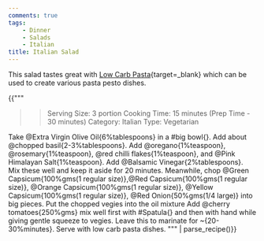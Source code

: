 ```yaml
---
comments: true
tags:
    - Dinner
    - Salads
    - Italian
title: Italian Salad
---
```


This salad tastes great with [Low Carb Pasta](https://kutt.it/low_carb_pasta){target=_blank} which can be used to create various pasta pesto dishes.

{{"""
>> Serving Size: 3 portion
>> Cooking Time: 15 minutes (Prep Time - 30 minutes)
>> Category: Italian
>> Type: Vegetarian

Take @Extra Virgin Olive Oil{6%tablespoons} in a #big bowl{}.
Add about @chopped basil{2-3%tablespoons}.
Add @oregano{1%teaspoon}, @rosemary{1%teaspoon}, @red chilli flakes{1%teaspoon}, and @Pink Himalayan Salt{1%teaspoon}.
Add @Balsamic Vinegar{2%tablespoons}.
Mix these well and keep it aside for 20 minutes.
Meanwhile, chop @Green Capsicum{100%gms(1 regular size)},@Red Capsicum{100%gms(1 regular size)}, @Orange Capsicum{100%gms(1 regular size)}, @Yellow Capsicum{100%gms(1 regular size)}, @Red Onion{50%gms(1/4 large)} into big pieces.
Put the chopped vegies into the oil mixture
Add @cherry tomatoes{250%gms}
mix well first with #Spatula{} and then with hand while giving gentle squeeze to vegies.
Leave this to marinate for ~{20-30%minutes}.
Serve with low carb pasta dishes.
""" | parse_recipe()}}
